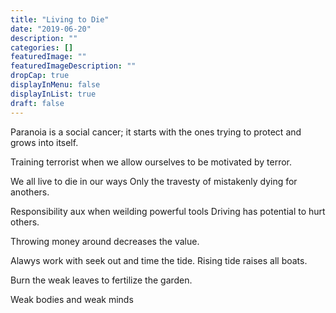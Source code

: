 ```yaml
---
title: "Living to Die"
date: "2019-06-20"
description: ""
categories: []
featuredImage: ""
featuredImageDescription: ""
dropCap: true
displayInMenu: false
displayInList: true
draft: false
---
```


Paranoia is a social cancer; it starts with the ones trying to protect and grows into itself.


Training terrorist when we allow ourselves to be motivated by terror.


We all live to die in our ways
Only the travesty of mistakenly dying for anothers.


Responsibility aux when weilding powerful tools
Driving has potential to hurt others.


Throwing money around decreases the value.


Alawys work with seek out and time the tide.
Rising tide raises all boats.

Burn the weak leaves to fertilize the garden.

Weak bodies and weak minds